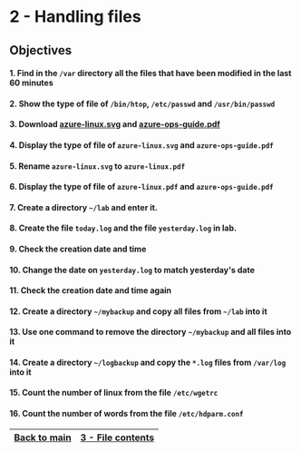#  2 - Handling files

## Objectives

#### 1. Find in the `/var` directory all the files that have been modified in the last 60 minutes
#### 2. Show the type of file of `/bin/htop`, `/etc/passwd` and `/usr/bin/passwd`
#### 3. Download [azure-linux.svg](https://docs.microsoft.com/en-us/learn/achievements/azure-linux.svg)  and [azure-ops-guide.pdf](https://docsmsftpdfs.blob.core.windows.net/guides/azure/azure-ops-guide.pdf) 
#### 4. Display the type of file of `azure-linux.svg` and `azure-ops-guide.pdf`
#### 5. Rename `azure-linux.svg` to `azure-linux.pdf` 
#### 6. Display the type of file of `azure-linux.pdf` and `azure-ops-guide.pdf`
#### 7. Create a directory `~/lab` and enter it.
#### 8. Create the file `today.log` and the file `yesterday.log` in lab.
#### 9. Check the creation date and time
#### 10. Change the date on `yesterday.log` to match yesterday's date
#### 11. Check the creation date and time again
#### 12. Create a directory `~/mybackup` and copy all files from `~/lab` into it
#### 13. Use one command to remove the directory `~/mybackup` and all files into it
#### 14. Create a directory `~/logbackup` and copy the `*.log` files from `/var/log` into it
#### 15. Count the number of linux from the file `/etc/wgetrc`
#### 16. Count the number of words from the file `/etc/hdparm.conf`

[Back to main](../README.md)| [3 - File contents](../challenges/lab-file-contents.md)
:----- |:----|
